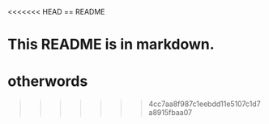 <<<<<<< HEAD
== README

This README is in markdown.
=======
# otherwords
>>>>>>> 4cc7aa8f987c1eebdd11e5107c1d7a8915fbaa07

